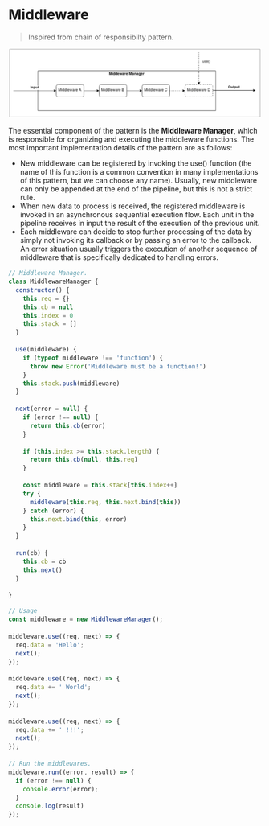 # Middleware

> Inspired from chain of responsibilty pattern.

![Middleware](./assets/middleware.png)

The essential component of the pattern is the **Middleware Manager**, which is responsible for organizing and executing the middleware functions. The most important implementation details of the pattern are as follows:

- New middleware can be registered by invoking the use() function (the name of this function is a common convention in many implementations of this pattern, but we can choose any name). Usually, new middleware can only be appended at the end of the pipeline, but this is not a strict rule.
- When new data to process is received, the registered middleware is invoked in an asynchronous sequential execution flow. Each unit in the pipeline receives in input the result of the execution of the previous unit.
- Each middleware can decide to stop further processing of the data by simply not invoking its callback or by passing an error to the callback. An error situation usually triggers the execution of another sequence of middleware that is specifically dedicated to handling errors.

```js
// Middleware Manager.
class MiddlewareManager {
  constructor() {
    this.req = {}
    this.cb = null
    this.index = 0
    this.stack = []
  }

  use(middleware) {
    if (typeof middleware !== 'function') {
      throw new Error('Middleware must be a function!')
    }
    this.stack.push(middleware)
  }

  next(error = null) {
    if (error !== null) {
      return this.cb(error)
    }

    if (this.index >= this.stack.length) {
      return this.cb(null, this.req)
    }

    const middleware = this.stack[this.index++]
    try {
      middleware(this.req, this.next.bind(this))
    } catch (error) {
      this.next.bind(this, error)
    }
  }

  run(cb) {
    this.cb = cb
    this.next()
  }

}
```

```js
// Usage
const middleware = new MiddlewareManager();

middleware.use((req, next) => {
  req.data = 'Hello';
  next();
});

middleware.use((req, next) => {
  req.data += ' World';
  next();
});

middleware.use((req, next) => {
  req.data += ' !!!';
  next();
});

// Run the middlewares.
middleware.run((error, result) => {
  if (error !== null) {
    console.error(error);
  }
  console.log(result)
});
```

